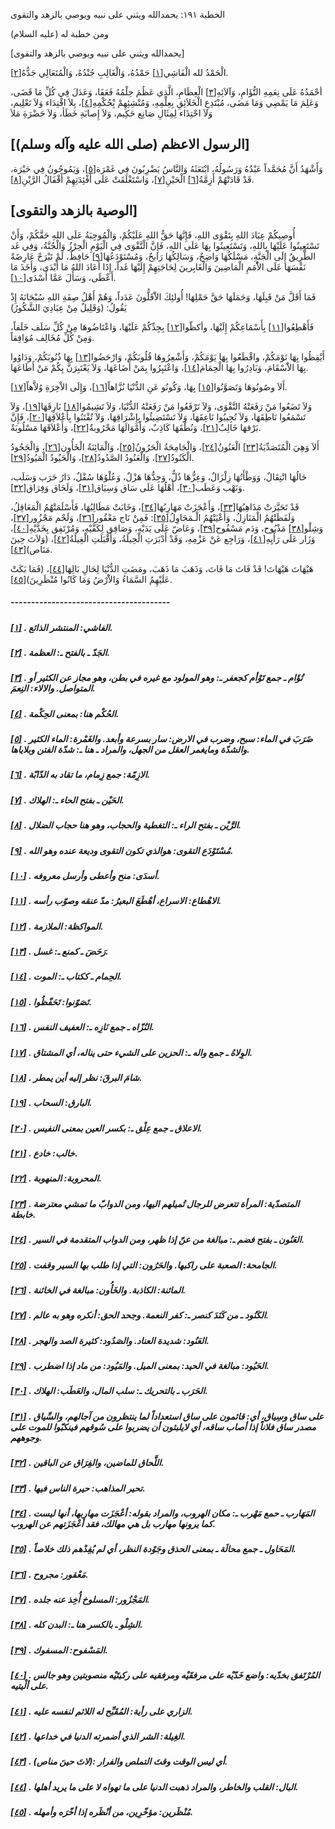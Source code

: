   الخطبة  ١٩١: يحمدالله ويثني على نبيه ويوصي بالزهد والتقوى	

ومن خطبة له (عليه السلام)

[يحمدالله ويثني على نبيه ويوصي بالزهد والتقوى]

الْحَمْدُ لله الْفَاشِي[[١\]](https://arabic.balaghah.net/node/655#_ftn1) حَمْدُهُ، وَالْغَالِبِ جُنْدُهُ، وَالْمُتَعَالِي جَدُّهُ[[٢\]](https://arabic.balaghah.net/node/655#_ftn2).

أحْمَدُهُ عَلَى نِعَمِهِ التُّؤَامِ، وَآلاَئِهِ[[٣\]](https://arabic.balaghah.net/node/655#_ftn3) الْعِظَامِ، الَّذِي عَظُمَ حِلْمُهُ فَعَفَا، وَعَدَلَ فِي كُلِّ مَا  قَضَى، وَعَلِمَ مَا يَمْضِي وَمَا مَضَى، مُبْتَدِعِ الْخَلاَئِقِ  بِعِلْمِهِ، وَمُنْشِئِهِمْ بِْحُكْمِهِ[[٤\]](https://arabic.balaghah.net/node/655#_ftn4)، بِلاَ اقْتِدَاء وَلاَ تَعْلِيم، وَلاَ احْتِذَاء لِمِثَالِ صَانِع حَكِيم، وَلاَ إِصابَةِ خَطَأ، وَلاَ حَضْرَةِ مَلاَ

## [الرسول الاعظم (صلى الله عليه وآله وسلم)]

وَأَشْهَدُ أَنَّ مُحَمَّداً عَبْدُهُ وَرَسُولُهُ، ابْتَعَثَهُ وَالنَّاسُ يَضْرِبُونَ فِي غَمْرَة[[٥\]](https://arabic.balaghah.net/node/655#_ftn5)، وَيَمُوجُونُ فِي حَيْرَة، قَدْ قَادَتْهُمْ أَزِمَّةُ[[٦\]](https://arabic.balaghah.net/node/655#_ftn6) الْحَيْنِ[[٧\]](https://arabic.balaghah.net/node/655#_ftn7)، وَاسْتَغْلَقَتْ عَلَى أَفْئِدَتِهِمْ أَقْفَالُ الرَّيْنِ[[٨\]](https://arabic.balaghah.net/node/655#_ftn8).

## [الوصية بالزهد والتقوى]

أُوصِيكُمْ عِبَادَ اللهِ بِتَقْوَى اللهِ، فَإِنَّهَا حَقُّ  اللهِ عَلَيْكُمْ، وَالْمُوجِبَةُ عَلَى اللهِ حَقَّكُمْ، وَأَنْ  تَسْتَعِينُوا عَلَيْهَا بِاللهِ، وَتَسْتَعِينُوا بِهَا عَلَى اللهِ،  فَإِنَّ الْتَّقْوَى فِي الْيَوْمِ الْحِرْزُ وَالْجُنَّةُ، وَفِي غَد  الطَّرِيقُ إِلَى الْجَنَّةِ، مَسْلَكُهَا وَاضِحٌ، وَسَالِكُهَا رَابحٌ،  وَمُسْتَوْدَعُهَا[[٩\]](https://arabic.balaghah.net/node/655#_ftn9) حَافِظٌ، لَمْ تَبْرَحْ عَارِضَةً نَفْسَهَا عَلَى الاُْمَمِ الْمَاضِينَ  وَالْغَابِرينَ لِحَاجَتِهِمْ إِلَيْهَا غَداً، إِذَا أَعَادَ اللهُ مَا  أَبْدَى، وَأَخَذَ مَا أَعْطَى، وَسَأَلَ عَمَّا أَسْدَى[[١٠\]](https://arabic.balaghah.net/node/655#_ftn10).

فَمَا أَقَلَّ مَنْ قَبِلَهَا، وَحَمَلَهَا حَقَّ حَمْلِهَا!  أُولئِكَ الاَْقَلُّونَ عَدَداً، وَهُمْ أَهْلُ صِفَةِ اللهِ سُبْحَانَهُ  إِذْ يَقُولُ: (وَقَلِيلٌ مِنْ عِبَادِيَ الشَّكُورُ)

فَأَهْطِعُوا[[١١\]](https://arabic.balaghah.net/node/655#_ftn11) بِأَسْمَاعِكُمْ إِلَيْهَا، وأكظّوا[[١٢\]](https://arabic.balaghah.net/node/655#_ftn12) بِجِدِّكُمْ عَلَيْهَا، وَاعْتَاضُوهَا مِنْ كُلِّ سَلَف خَلَفاً، وَمِنْ كُلِّ مُخَالِف مُوَافِقاً.

أَيْقِظُوا بِهَا نَوْمَكُمْ، واقْطَعُوا بِهَا يَوْمَكُمْ، وَأَشْعِرُوهَا قُلُوبَكُمْ، وَارْحَضُوا[[١٣\]](https://arabic.balaghah.net/node/655#_ftn13) بِهَا ذُنُوبَكُمْ، وَدَاوُوا بِهَا الاَْسْقَامَ، وَبَادِرُوا بِهَا الْحِمَامَ[[١٤\]](https://arabic.balaghah.net/node/655#_ftn14)، وَاعْتَبِرُوا بِمَنْ أَضَاعَهَا، وَلاَ يَعْتَبِرَنَّ بِكُمْ مَنْ أَطَاعَهَا.

أَلاَ وصُونُوهَا وَتَصَوَّنُوا[[١٥\]](https://arabic.balaghah.net/node/655#_ftn15) بِهَا، وَكُونُو عَنِ الدُّنْيَا نُزَّاهاً[[١٦\]](https://arabic.balaghah.net/node/655#_ftn16)، وَإِلَى الاْخِرَةِ وُلاَّهاً[[١٧\]](https://arabic.balaghah.net/node/655#_ftn17).

وَلاَ تَضَعُوا مَنْ رَفَعَتْهُ التَّقْوَى، وَلاَ تَرْفَعُوا مَنْ رَفَعَتْهُ الدُّنْيَا، وَلاَ تَشِيمُوا[[١٨\]](https://arabic.balaghah.net/node/655#_ftn18) بَارِقَهَا[[١٩\]](https://arabic.balaghah.net/node/655#_ftn19)، وَلاَ تَسْمَعُوا نَاطِقَهَا، وَلاَ تُجِيبُوا نَاعِقَهَا، وَلاَ تَسْتَضِيئُوا بِإِشْرَاقِهَا، وَلاَ تُفْتَنُوا بِأَعْلاَقِهَا[[٢٠\]](https://arabic.balaghah.net/node/655#_ftn20)، فَإِنَّ بَرْقهَا خَالِبٌ[[٢١\]](https://arabic.balaghah.net/node/655#_ftn21)، وَنُطْقَهَا كَاذِبٌ، وَأَمْوَالَهَا مَحْرُوبةٌ[[٢٢\]](https://arabic.balaghah.net/node/655#_ftn22)، وَأَعْلاَقَهَا مَسْلُوبَةٌ.

أَلاَ وَهِيَ الْمُتَصَدِّيَةُ[[٢٣\]](https://arabic.balaghah.net/node/655#_ftn23) الْعَنُونُ[[٢٤\]](https://arabic.balaghah.net/node/655#_ftn24)، وَالْجَامِحَةُ الْحَرُونُ[[٢٥\]](https://arabic.balaghah.net/node/655#_ftn25)، وَالْمَائِنَةُ الْخَأُون[[٢٦\]](https://arabic.balaghah.net/node/655#_ftn26)، وَالْجَحُودُ الْكَنُودُ[[٢٧\]](https://arabic.balaghah.net/node/655#_ftn27)، وَالْعَنُودُ الصَّدُودُ[[٢٨\]](https://arabic.balaghah.net/node/655#_ftn28)، وَالْحَيُودُ الْمَيُودُ[[٢٩\]](https://arabic.balaghah.net/node/655#_ftn29).

حَالُهَا انْتِقَالٌ، وَوَطْأَتُهَا زِلْزَالٌ، وَعِزُّهَا  ذُلٌّ، وَجِدُّهَا هَزْلٌ، وَعُلْوُهَا سُفْلٌ، دَارُ حَرَب وَسَلَب،  وَنَهْب وَعَطَب[[٣٠\]](https://arabic.balaghah.net/node/655#_ftn30)، أَهْلُهَا عَلَى سَاق وَسِيَاق[[٣١\]](https://arabic.balaghah.net/node/655#_ftn31)، وَلَحَاق وَفِرَاق[[٣٢\]](https://arabic.balaghah.net/node/655#_ftn32).

قَدْ تَحَيَّرَتْ مَذَاهِبُهَا[[٣٣\]](https://arabic.balaghah.net/node/655#_ftn33)، وَأَعْجَزَتْ مَهَارِبُهَا[[٣٤\]](https://arabic.balaghah.net/node/655#_ftn34)، وَخَابَتْ مَطَالِبُهَا، فَأَسْلَمَتْهُمُ الْمَعَاقِلُ، وَلَفَظَتْهُمُ الْمَنَازِلُ، وَأَعْيَتْهُمُ الْـمَحَاوِلُ[[٣٥\]](https://arabic.balaghah.net/node/655#_ftn35): فَمِنْ نَاج مَعْقُور[[٣٦\]](https://arabic.balaghah.net/node/655#_ftn36)، وَلَحْم مَجْزُور[[٣٧\]](https://arabic.balaghah.net/node/655#_ftn37)، وَشِلْو[[٣٨\]](https://arabic.balaghah.net/node/655#_ftn38) مَذْبُوح، وَدَم مَسْفُوح[[٣٩\]](https://arabic.balaghah.net/node/655#_ftn39)، وَعَاضّ عَلَى يَدَيْهِ، وَصَافِق لِكَفَّيْهِ، وَمُرْتَفِق بِخَدَّيْهِ[[٤٠\]](https://arabic.balaghah.net/node/655#_ftn40)، وَزَار عَلَى رَأْيِهِ[[٤١\]](https://arabic.balaghah.net/node/655#_ftn41)، وَرَاجِع عَنْ عَزْمِهِ، وَقَدْ أَدْبَرَتِ الْحِيلَةُ، وَأَقْبَلَتِ الْغِيلَةُ[[٤٢\]](https://arabic.balaghah.net/node/655#_ftn42)، (وَلاَتَ حِينَ مَنَاص)[[٤٣\]](https://arabic.balaghah.net/node/655#_ftn43).

هَيْهَاتَ هَيْهَاتَ! قَدْ فَاتَ مَا فَاتَ، وَذَهَبَ مَا ذَهَبَ، ومَضَتِ الدُّنْيَا لِحَالِ بَالِهَا[[٤٤\]](https://arabic.balaghah.net/node/655#_ftn44)، (فَمَا بَكَتْ عَلَيْهِمُ السَّمَاءُ وَالاَْرْضُ وَمَا كَانُوا مُنْظَرِينَ)[[٤٥\]](https://arabic.balaghah.net/node/655#_ftn45).

##### ---------------------------------------

##### [[١\]](https://arabic.balaghah.net/node/655#_ftnref1) . الفاشي: المنتشر الذائع.

##### [[٢\]](https://arabic.balaghah.net/node/655#_ftnref2) . الجَدّ ـ بالفتح ـ: العظمة.

##### [[٣\]](https://arabic.balaghah.net/node/655#_ftnref3) . تُؤَام ـ جمع تَوْأم كجعفر ـ: وهو المولود مع غيره في بطن، وهو مجاز عن الكثير أو المتواصل. والالاء: النِعمَ.

##### [[٤\]](https://arabic.balaghah.net/node/655#_ftnref4) . الحُكْم هنا: بمعنى الحِكْمة.

##### [[٥\]](https://arabic.balaghah.net/node/655#_ftnref5) . ضَرَبَ في الماء: سبح، وضرب في الارض: سار بسرعة وأبعد. والغَمْرة:  الماء الكثير والشدّة ومايغمر العقل من الجهل، والمراد ـ هنا ـ: شدّة الفتن وبلاياها.

##### [[٦\]](https://arabic.balaghah.net/node/655#_ftnref6) . الازِمّة: جمع زِمام، ما تقاد به الدّابّة.

##### [[٧\]](https://arabic.balaghah.net/node/655#_ftnref7) . الحَيْن ـ بفتح الحاء ـ: الهلاك.

##### [[٨\]](https://arabic.balaghah.net/node/655#_ftnref8) . الرَّيْن ـ بفتح الراء ـ: التغطية والحجاب، وهو هنا حجاب الضلال.

##### [[٩\]](https://arabic.balaghah.net/node/655#_ftnref9) . مُسْتَوْدَع التقوى: هوالذي تكون التقوى وديعة عنده وهو الله.

##### [[١٠\]](https://arabic.balaghah.net/node/655#_ftnref10) . أسدَى: منح وأعطى وأرسل معروفه.

##### [[١١\]](https://arabic.balaghah.net/node/655#_ftnref11) . الاهْطاع: الاسراع، أهْطَعَ البعيرُ: مدّ عنقه وصوّب رأسه.

##### [[١٢\]](https://arabic.balaghah.net/node/655#_ftnref12) . المواكظة: الملازمة.

##### [[١٣\]](https://arabic.balaghah.net/node/655#_ftnref13) . رَحَضَ ـ كمنع ـ: غسل.

##### [[١٤\]](https://arabic.balaghah.net/node/655#_ftnref14) . الحِمام ـ ككتاب ـ: الموت.

##### [[١٥\]](https://arabic.balaghah.net/node/655#_ftnref15) . تَصَوّنوا: تَحَفّظُوا.

##### [[١٦\]](https://arabic.balaghah.net/node/655#_ftnref16) . النُزّاه ـ جمع نَازِه ـ: العفيف النفس.

##### [[١٧\]](https://arabic.balaghah.net/node/655#_ftnref17) . الوِلاهُ ـ جمع واله ـ: الحزين على الشيء حتى يناله، أي المشتاق.

##### [[١٨\]](https://arabic.balaghah.net/node/655#_ftnref18) . شامَ البرقَ: نظر إليه أين يمطر.

##### [[١٩\]](https://arabic.balaghah.net/node/655#_ftnref19) . البارق: السحاب.

##### [[٢٠\]](https://arabic.balaghah.net/node/655#_ftnref20) . الاعلاق ـ جمع عِلْق ـ: بكسر العين بمعنى النفيس.

##### [[٢١\]](https://arabic.balaghah.net/node/655#_ftnref21) . خالب: خادع.

##### [[٢٢\]](https://arabic.balaghah.net/node/655#_ftnref22) . المحروبة: المنهوبة.

##### [[٢٣\]](https://arabic.balaghah.net/node/655#_ftnref23) . المتصدّية: المرأة تتعرض للرجال تُميلهم اليها، ومن الدوابّ ما تمشي معترضة خابطة.

##### [[٢٤\]](https://arabic.balaghah.net/node/655#_ftnref24) . العَنُون ـ بفتح فضم ـ: مبالغة من عنّ إذا ظهر، ومن الدواب المتقدمة في السير.

##### [[٢٥\]](https://arabic.balaghah.net/node/655#_ftnref25) . الجامحة: الصعبة على راكبها. والحَرُون: التي إذا طلب بها السير وقفت.

##### [[٢٦\]](https://arabic.balaghah.net/node/655#_ftnref26) . المائنة: الكاذبة. والخَأُون: مبالغة في الخائنة.

##### [[٢٧\]](https://arabic.balaghah.net/node/655#_ftnref27) . الكَنُود ـ من كَنَدَ كنصر ـ: كفر النعمة. وجحد الحق: أنكره وهو به عالم.

##### [[٢٨\]](https://arabic.balaghah.net/node/655#_ftnref28) . العَنُود: شديدة العناد. والصَدُود: كثيرة الصد والهجر.

##### [[٢٩\]](https://arabic.balaghah.net/node/655#_ftnref29) . الحَيُود: مبالغة في الحيد: بمعنى الميل. والمَيُود: من ماد إذا اضطرب.

##### [[٣٠\]](https://arabic.balaghah.net/node/655#_ftnref30) . الحَرَب ـ بالتحريك ـ: سلب المال، والعَطَب: الهلاك.

##### [[٣١\]](https://arabic.balaghah.net/node/655#_ftnref31) . على ساق وسِياق، أي: قائمون على ساق استعداداً لما ينتظرون من آجالهم،  والسِّياق مصدر ساق فلاناً إذا أصاب ساقه، أي لايلبثون أن يضربوا على  سُوقهم فينكبّوا للموت على وجوههم.

##### [[٣٢\]](https://arabic.balaghah.net/node/655#_ftnref32) . اللَّحاق للماضين، والفِرَاق عن الباقين.

##### [[٣٣\]](https://arabic.balaghah.net/node/655#_ftnref33) . تحير المذاهب: حيرة الناس فيها.

##### [[٣٤\]](https://arabic.balaghah.net/node/655#_ftnref34) . المَهَارب ـ حمع مَهْرب ـ: مكان الهروب، والمراد بقوله: أعْجَزَت  مهاربها، أنها ليست كما يرونها مهارب بل هي مهالك، فقد أعْجَزَتهم عن  الهروب.

##### [[٣٥\]](https://arabic.balaghah.net/node/655#_ftnref35) . المَحَاول ـ جمع محالَة ـ بمعنى الحذق وجَوْدة النظر، أي لم يُفِدْهم ذلك خلاصاً.

##### [[٣٦\]](https://arabic.balaghah.net/node/655#_ftnref36) . مَعْقور: مجروح.

##### [[٣٧\]](https://arabic.balaghah.net/node/655#_ftnref37) . المَجْزُور: المسلوخ أُخِذ عنه جلده.

##### [[٣٨\]](https://arabic.balaghah.net/node/655#_ftnref38) . الشِلْو ـ بالكسر هنا ـ: البدن كله.

##### [[٣٩\]](https://arabic.balaghah.net/node/655#_ftnref39) . المَسْفوح: المسفوك.

##### [[٤٠\]](https://arabic.balaghah.net/node/655#_ftnref40) .‌ المُرْتَفق بخدّيه: واضع خَدّيْه على مرفقَيْه ومرفقيه على ركبتَيْه منصوبتين وهو جالس على ألْيتيه.

##### [[٤١\]](https://arabic.balaghah.net/node/655#_ftnref41) . الزاري على رأية: المُقَبِّح له اللائم لنفسه عليه.

##### [[٤٢\]](https://arabic.balaghah.net/node/655#_ftnref42) . الغِيلة: الشر الذي أضمرته الدنيا في خداعها.

##### [[٤٣\]](https://arabic.balaghah.net/node/655#_ftnref43) . (لاتَ حينَ مناص): أي ليس الوقت وقتَ التملص والفرار.

##### [[٤٤\]](https://arabic.balaghah.net/node/655#_ftnref44) . البال: القلب والخاطر، والمراد ذهبت الدنيا على ما تهواه لا على ما يريد أهلها.

##### [[٤٥\]](https://arabic.balaghah.net/node/655#_ftnref45) . مُنْظَرين: مؤخّرِين، من أنْظَره إذا أخّرَه وأمهله. 
